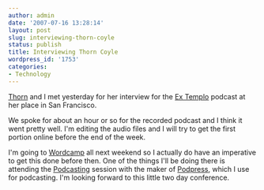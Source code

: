 ```yaml
---
author: admin
date: '2007-07-16 13:28:14'
layout: post
slug: interviewing-thorn-coyle
status: publish
title: Interviewing Thorn Coyle
wordpress_id: '1753'
categories:
- Technology
---
```

<a href="http://www.thorncoyle.com/">Thorn</a> and I met yesterday for her interview for the <a href="http://www.extemplo.org">Ex Templo</a> podcast at her place in San Francisco.

We spoke for about an hour or so for the recorded podcast and I think it went pretty well. I'm editing the audio files and I will try to get the first portion online before the end of the week. 

I'm going to <a href="http://2007.wordcamp.org/">Wordcamp</a> all next weekend so I actually do have an imperative to get this done before then. One of the things I'll be doing there is attending the <a href="http://2007.wordcamp.org/schedule/podcasting/">Podcasting</a> session with the maker of <a href="http://www.mightyseek.com/podpress/">Podpress</a>, which I use for podcasting. I'm looking forward to this little two day conference.
